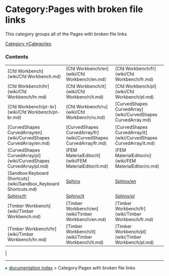 # Category:Pages with broken file links
This category groups all of the Pages with broken file links

[Category   *Categories](Category_Categories.md)

### Contents

|     |     |     |
| --- | --- | --- |
| [Cfd Workbench](wiki/Cfd Workbench.md) | [Cfd Workbench/en](wiki/Cfd Workbench/en.md) | [Cfd Workbench/fr](wiki/Cfd Workbench/fr.md) |
| [Cfd Workbench/hr](wiki/Cfd Workbench/hr.md) | [Cfd Workbench/it](wiki/Cfd Workbench/it.md) | [Cfd Workbench/pl](wiki/Cfd Workbench/pl.md) |
| [Cfd Workbench/pt-br](wiki/Cfd Workbench/pt-br.md) | [Cfd Workbench/ru](wiki/Cfd Workbench/ru.md) | [CurvedShapes CurvedArray](wiki/CurvedShapes CurvedArray.md) |
| [CurvedShapes CurvedArray/en](wiki/CurvedShapes CurvedArray/en.md) | [CurvedShapes CurvedArray/fr](wiki/CurvedShapes CurvedArray/fr.md) | [CurvedShapes CurvedArray/it](wiki/CurvedShapes CurvedArray/it.md) |
| [CurvedShapes CurvedArray/pl](wiki/CurvedShapes CurvedArray/pl.md) | [FEM MaterialEditor/it](wiki/FEM MaterialEditor/it.md) | [FEM MaterialEditor/ro](wiki/FEM MaterialEditor/ro.md) |
| [Sandbox:Keyboard Shortcuts](wiki/Sandbox_Keyboard Shortcuts.md) | [Sphinx](wiki/Sphinx.md) | [Sphinx/en](wiki/Sphinx/en.md) |
| [Sphinx/fr](wiki/Sphinx/fr.md) | [Sphinx/it](wiki/Sphinx/it.md) | [Sphinx/pl](wiki/Sphinx/pl.md) |
| [Timber Workbench](wiki/Timber Workbench.md) | [Timber Workbench/en](wiki/Timber Workbench/en.md) | [Timber Workbench/fr](wiki/Timber Workbench/fr.md) |
| [Timber Workbench/hr](wiki/Timber Workbench/hr.md) | [Timber Workbench/it](wiki/Timber Workbench/it.md) | [Timber Workbench/pl](wiki/Timber Workbench/pl.md) |
|



---
![](images/Right_arrow.png) [documentation index](../README.md) > Category:Pages with broken file links
